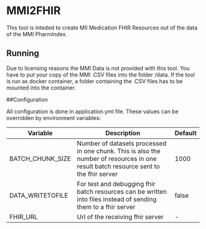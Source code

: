 # MMI2FHIR

This tool is inteded to create MII Medication FHIR Resources out of the data of the MMI PharmIndex.

## Running
Due to licensing reasons the MMI Data is not provided with this tool. You have to put your copy of the MMI .CSV files into the folder /data. If the tool is run as docker container, a folder containing the .CSV files has to be mounted into the container.

##Configuration

All configuration is done in application.yml file. These values can be overridden by environment variables:

| Variable | Description | Default |
| --- | --- | --- |
|BATCH_CHUNK_SIZE | Number of datasets processed in one chunk. This is also the number of resources in one result batch resource sent to the fhir server | 1000 |
| DATA_WRITETOFILE | For test and debugging fhir batch resources can be written into files instead of sending them to a fhir server | false |
| FHIR_URL | Url of the receiving fhir server | - |
